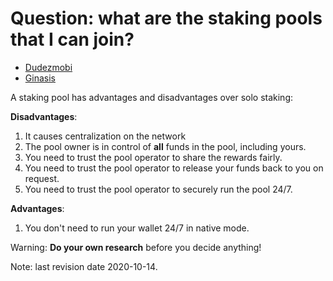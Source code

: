# Question: what are the staking pools that I can join?

- [Dudezmobi](https://docs.google.com/spreadsheets/d/1Up1WbMuCR21e6TxLae6zjLJePu_RIOVZwqShRj9vVvc/edit?usp=sharing)
- [Ginasis](https://discord.gg/4FJJRY5)

A staking pool has advantages and disadvantages over solo staking:

**Disadvantages**:
 1. It causes centralization on the network
 2. The pool owner is in control of **all** funds in the pool, including yours.
 3. You need to trust the pool operator to share the rewards fairly.
 4. You need to trust the pool operator to release your funds back to you on request.
 5. You need to trust the pool operator to securely run the pool 24/7.

**Advantages**:
 1. You don't need to run your wallet 24/7 in native mode.

Warning: **Do your own research** before you decide anything!

Note: last revision date 2020-10-14.

